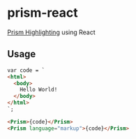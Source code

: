 prism-react
===========

[Prism Highlighting](http://prismjs.com/) using React


Usage
-----

```html
var code = `
<html>
  <body>
    Hello World!
  </body>
</html>
`;

<Prism>{code}</Prism>
<Prism language="markup">{code}</Prism>
```
